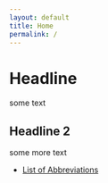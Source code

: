 ```yaml
---
layout: default
title: Home
permalink: /
---
```


# Headline

some text

## Headline 2

some more text

- [List of Abbreviations](/abbreviations/)